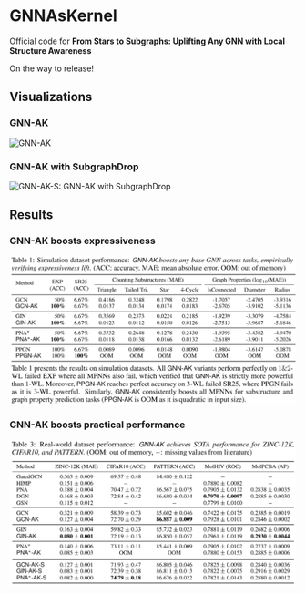 # GNNAsKernel
Official code for **From Stars to Subgraphs: Uplifting Any GNN with Local Structure Awareness**

On the way to release! 

## Visualizations
### GNN-AK
![GNN-AK](./figs/GNN-AK.png)
### GNN-AK with SubgraphDrop 
![GNN-AK-S: GNN-AK with SubgraphDrop](./figs/GNN-AK-S.png)

## Results 
### GNN-AK boosts expressiveness
![GNN-AK boosts expressiveness](./figs/simulation.png)
### GNN-AK boosts practical performance
![GNN-AK boosts practical performance](./figs/real-world.png)

<!--
**GNNAsKernel/GNNAsKernel** is a ✨ _special_ ✨ repository because its `README.md` (this file) appears on your GitHub profile.

Here are some ideas to get you started:

- 🔭 I’m currently working on ...
- 🌱 I’m currently learning ...
- 👯 I’m looking to collaborate on ...
- 🤔 I’m looking for help with ...
- 💬 Ask me about ...
- 📫 How to reach me: ...
- 😄 Pronouns: ...
- ⚡ Fun fact: ...
-->
